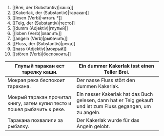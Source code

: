 1. [[Brei, der (Substantiv)|каша]]
2. [[Kakerlak, der (Substantiv)|таракан]]
3. [[lesen (Verb)|читать *]]
4. [[Teig, der (Substantiv)|тесто]]
5. [[dumm (Adjektiv)|глупый]]
6. [[loben (Verb)|хвалить]]
7. [[angeln (Verb)|рыбачить]]
8. [[Fluss, der (Substantiv)|река]]
9. [[nass (Adjektiv)|мокрый]]
10. [[stören (Verb)|беспокоить]]

| Глупый таракан ест тарелку каши.                                          | Ein dummer Kakerlak isst einen Teller Brei.                                                                  |
| ------------------------------------------------------------------------- | ------------------------------------------------------------------------------------------------------------ |
| Мокрая река беспокоит таракана.                                           | Der nasse Fluss stört den dummen Kakerlak.                                                                   |
| Мокрый таракан прочитал книгу, затем купил тесто и пошел рыбачить к реке. | Ein nasser Kakerlak hat das Buch gelesen, dann hat er Teig gekauft und ist zum Fluss gegangen, um zu angeln. |
| Таракана похвалили за рыбалку.                                            | Der Kakerlak wurde für das Angeln gelobt.                                                                    |

